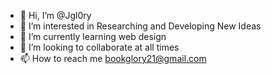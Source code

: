 - 👋 Hi, I’m @Jgl0ry
- 👀 I’m interested in Researching and Developing New Ideas
- 🌱 I’m currently learning web design
- 💞️ I’m looking to collaborate at all times 
- 📫 How to reach me bookglory21@gmail.com

<!---
Jgl0ry/Jgl0ry is a ✨ special ✨ repository because its `README.md` (this file) appears on your GitHub profile.
You can click the Preview link to take a look at your changes.
--->
